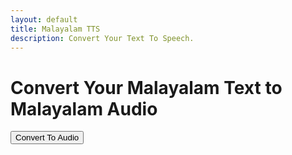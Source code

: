 ```yaml
---
layout: default
title: Malayalam TTS
description: Convert Your Text To Speech.
---
```


<link rel="stylesheet" href="styles.css">

# Convert Your Malayalam Text to Malayalam Audio

<button class="btn btn-custom">Convert To Audio</button>
